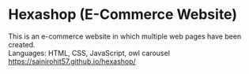 # Hexashop (E-Commerce Website)
This is an e-commerce website in which multiple web pages have been created.
<br>
Languages: HTML, CSS, JavaScript, owl carousel
<br>
https://sainirohit57.github.io/hexashop/
